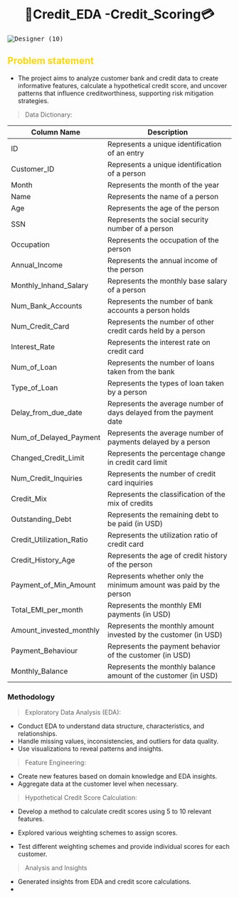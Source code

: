 # <h1 align=center> 💸Credit_EDA -Credit_Scoring💳
<kbd>![Designer (10)](https://github.com/user-attachments/assets/4dd2d19a-3ba6-488a-b9e9-2d6e52416d74)</kbd>


## <font color="gold">Problem statement</font>

* The project aims to analyze customer bank and credit data to create informative features, calculate a hypothetical credit score, and uncover patterns that influence creditworthiness, supporting risk mitigation strategies.


  
> Data Dictionary:


| Column Name               | Description                                                      |
|---------------------------|------------------------------------------------------------------|
| ID                        | Represents a unique identification of an entry                   |
| Customer_ID               | Represents a unique identification of a person                   |
| Month                     | Represents the month of the year                                 |
| Name                      | Represents the name of a person                                  |
| Age                       | Represents the age of the person                                 |
| SSN                       | Represents the social security number of a person                |
| Occupation                | Represents the occupation of the person                          |
| Annual_Income             | Represents the annual income of the person                       |
| Monthly_Inhand_Salary     | Represents the monthly base salary of a person                   |
| Num_Bank_Accounts         | Represents the number of bank accounts a person holds            |
| Num_Credit_Card           | Represents the number of other credit cards held by a person     |
| Interest_Rate             | Represents the interest rate on credit card                      |
| Num_of_Loan               | Represents the number of loans taken from the bank               |
| Type_of_Loan              | Represents the types of loan taken by a person                   |
| Delay_from_due_date       | Represents the average number of days delayed from the payment date |
| Num_of_Delayed_Payment    | Represents the average number of payments delayed by a person    |
| Changed_Credit_Limit      | Represents the percentage change in credit card limit            |
| Num_Credit_Inquiries      | Represents the number of credit card inquiries                   |
| Credit_Mix                | Represents the classification of the mix of credits              |
| Outstanding_Debt          | Represents the remaining debt to be paid (in USD)                |
| Credit_Utilization_Ratio  | Represents the utilization ratio of credit card                  |
| Credit_History_Age        | Represents the age of credit history of the person               |
| Payment_of_Min_Amount     | Represents whether only the minimum amount was paid by the person |
| Total_EMI_per_month       | Represents the monthly EMI payments (in USD)                     |
| Amount_invested_monthly   | Represents the monthly amount invested by the customer (in USD)  |
| Payment_Behaviour         | Represents the payment behavior of the customer (in USD)         |
| Monthly_Balance           | Represents the monthly balance amount of the customer (in USD)   |


### Methodology

> Exploratory Data Analysis (EDA):

* Conduct EDA to understand data structure, characteristics, and relationships.
* Handle missing values, inconsistencies, and outliers for data quality.
* Use visualizations to reveal patterns and insights.
  
> Feature Engineering:

* Create new features based on domain knowledge and EDA insights.
* Aggregate data at the customer level when necessary.
    
> Hypothetical Credit Score Calculation:

* Develop a method to calculate credit scores using 5 to 10 relevant features.

* Explored various weighting schemes to assign scores.
* Test different weighting schemes and provide individual scores for each customer.

> Analysis and Insights

* Generated insights from EDA and credit score calculations.
* 




